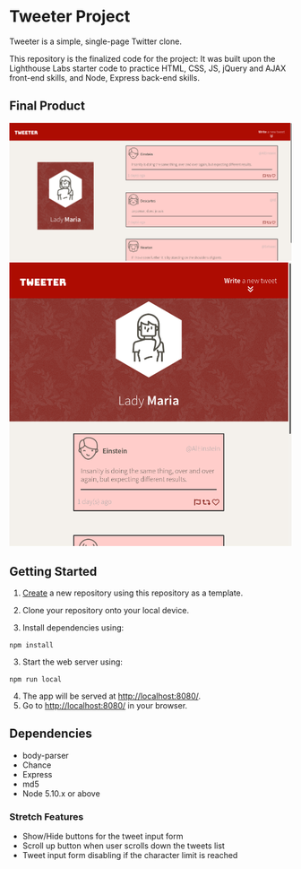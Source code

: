 # Tweeter Project

Tweeter is a simple, single-page Twitter clone.

This repository is the finalized code for the project: It was built upon the Lighthouse Labs starter code to practice HTML, CSS, JS, jQuery and AJAX front-end skills, and Node, Express back-end skills.

## Final Product

![](/docs/desktop-page.png "Desktop Page")
![](/docs/mobile-page.png "Mobile Page")

## Getting Started

1. [Create](https://docs.github.com/en/repositories/creating-and-managing-repositories/creating-a-repository-from-a-template) a new repository using this repository as a template.

2. Clone your repository onto your local device.
3. Install dependencies using:
```
npm install
``` 
3. Start the web server using:
```
npm run local
```
4. The app will be served at <http://localhost:8080/>.
5. Go to <http://localhost:8080/> in your browser.

## Dependencies

- body-parser
- Chance
- Express
- md5
- Node 5.10.x or above

### Stretch Features

- Show/Hide buttons for the tweet input form
- Scroll up button when user scrolls down the tweets list
- Tweet input form disabling if the character limit is reached